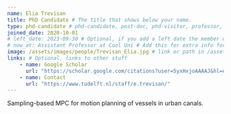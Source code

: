 ```yaml
---
name: Elia Trevisan
title: PhD Candidate # The title that shows below your name.
type: phd-candidate # phd-candidate, post-doc, phd-visitor, professor, engineer. These are used for filtering and grouping people.
joined_date: 2020-10-01
# left_date: 2023-09-30 # Optional, if you add a left date the member will be moved to the past members section
# now_at: Assistant Professor at Cool Uni # Add this for extra info for past members
image: /assets/images/people/Trevisan_Elia.jpg # link or path in /assets/...
links: # Optional, links to other stuff
    - name: Google Scholar
      url: "https://scholar.google.com/citations?user=5yxHxjoAAAAJ&hl=en"
    - name: Contact
      url: "https://www.tudelft.nl/staff/e.trevisan/"
---
```


<!-- Here add your interests or small paragraph. Keep it brief -->
Sampling-based MPC for motion planning of vessels in urban canals.